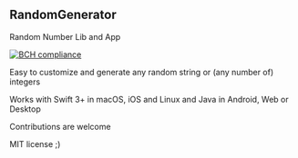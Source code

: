 ## RandomGenerator

Random Number Lib and App

[![BCH compliance](https://bettercodehub.com/edge/badge/maxmousee/RandomGenerator?branch=master)](https://bettercodehub.com/)

Easy to customize and generate any random string or (any number of) integers

Works with Swift 3+ in macOS, iOS and Linux and Java in Android, Web or Desktop

Contributions are welcome

MIT license ;)
